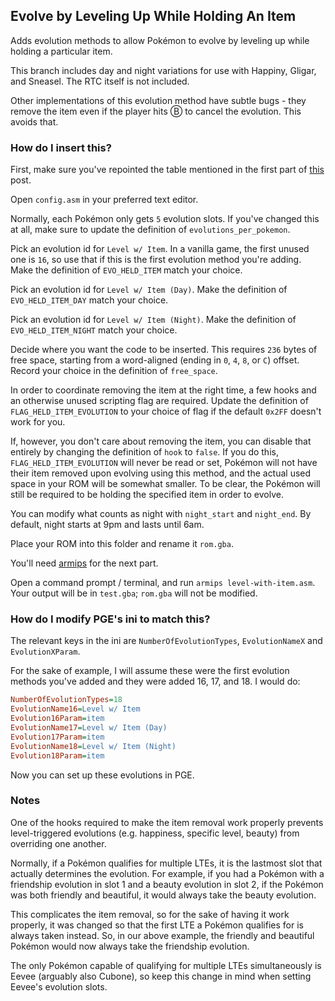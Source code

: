 ## Evolve by Leveling Up While Holding An Item

Adds evolution methods to allow Pokémon to evolve by leveling up while holding a particular item.

This branch includes day and night variations for use with Happiny, Gligar, and Sneasel. The RTC itself is not included.

Other implementations of this evolution method have subtle bugs - they remove the item even if the player hits Ⓑ to cancel the evolution. This avoids that.

### How do I insert this?

First, make sure you've repointed the table mentioned in the first part of [this](https://www.pokecommunity.com/showpost.php?p=8309246&postcount=1) post.

Open `config.asm` in your preferred text editor.

Normally, each Pokémon only gets `5` evolution slots. If you've changed this at all, make sure to update the definition of `evolutions_per_pokemon`.

Pick an evolution id for `Level w/ Item`. In a vanilla game, the first unused one is `16`, so use that if this is the first evolution method you're adding. Make the definition of `EVO_HELD_ITEM` match your choice.

Pick an evolution id for `Level w/ Item (Day)`. Make the definition of `EVO_HELD_ITEM_DAY` match your choice.

Pick an evolution id for `Level w/ Item (Night)`. Make the definition of `EVO_HELD_ITEM_NIGHT` match your choice.

Decide where you want the code to be inserted. This requires `236` bytes of free space, starting from a word-aligned (ending in `0`, `4`, `8`, or `C`) offset. Record your choice in the definition of `free_space`.

In order to coordinate removing the item at the right time, a few hooks and an otherwise unused scripting flag are required. Update the definition of `FLAG_HELD_ITEM_EVOLUTION` to your choice of flag if the default `0x2FF` doesn't work for you.

If, however, you don't care about removing the item, you can disable that entirely by changing the definition of `hook` to `false`. If you do this, `FLAG_HELD_ITEM_EVOLUTION` will never be read or set, Pokémon will not have their item removed upon evolving using this method, and the actual used space in your ROM will be somewhat smaller. To be clear, the Pokémon will still be required to be holding the specified item in order to evolve.

You can modify what counts as night with `night_start` and `night_end`. By default, night starts at 9pm and lasts until 6am.

Place your ROM into this folder and rename it `rom.gba`.

You'll need [armips](https://github.com/Kingcom/armips) for the next part.

Open a command prompt / terminal, and run `armips level-with-item.asm`. Your output will be in `test.gba`; `rom.gba` will not be modified.

### How do I modify PGE's ini to match this?

The relevant keys in the ini are `NumberOfEvolutionTypes`, `EvolutionNameX` and `EvolutionXParam`.

For the sake of example, I will assume these were the first evolution methods you've added and they were added 16, 17, and 18. I would do:

```ini
NumberOfEvolutionTypes=18
EvolutionName16=Level w/ Item
Evolution16Param=item
EvolutionName17=Level w/ Item (Day)
Evolution17Param=item
EvolutionName18=Level w/ Item (Night)
Evolution18Param=item
```

Now you can set up these evolutions in PGE.

### Notes

One of the hooks required to make the item removal work properly prevents level-triggered evolutions (e.g. happiness, specific level, beauty) from overriding one another.

Normally, if a Pokémon qualifies for multiple LTEs, it is the lastmost slot that actually determines the evolution. For example, if you had a Pokémon with a friendship evolution in slot 1 and a beauty evolution in slot 2, if the Pokémon was both friendly and beautiful, it would always take the beauty evolution.

This complicates the item removal, so for the sake of having it work properly, it was changed so that the first LTE a Pokémon qualifies for is always taken instead. So, in our above example, the friendly and beautiful Pokémon would now always take the friendship evolution.

The only Pokémon capable of qualifying for multiple LTEs simultaneously is Eevee (arguably also Cubone), so keep this change in mind when setting Eevee's evolution slots.

